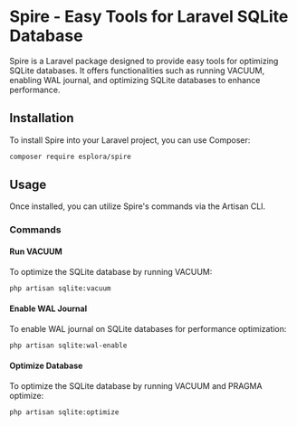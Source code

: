 #  Spire - Easy Tools for Laravel SQLite Database

Spire is a Laravel package designed to provide easy tools for optimizing SQLite databases. 
It offers functionalities such as running VACUUM, enabling WAL journal, and optimizing SQLite databases to enhance performance.

## Installation

To install Spire into your Laravel project, you can use Composer:

```bash
composer require esplora/spire
```

## Usage

Once installed, you can utilize Spire's commands via the Artisan CLI.

### Commands

#### Run VACUUM

To optimize the SQLite database by running VACUUM:

```bash
php artisan sqlite:vacuum
```

#### Enable WAL Journal

To enable WAL journal on SQLite databases for performance optimization:

```bash
php artisan sqlite:wal-enable
```

#### Optimize Database

To optimize the SQLite database by running VACUUM and PRAGMA optimize:

```bash
php artisan sqlite:optimize
```
